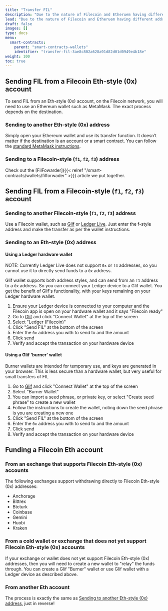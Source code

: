 ```yaml
---
title: "Transfer FIL"
description: "Due to the nature of Filecoin and Etheruem having different address types in the Filecoin network, the process for transfering FIL between addresses can be a bit nuanced. This page explains the process for transferring FIL."
lead: "Due to the nature of Filecoin and Etheruem having different address types in the Filecoin network, the process for transfering FIL between addresses can be a bit nuanced. This page explains the process for transferring FIL."
draft: false
images: []
type: docs
menu:
  smart-contracts:
    parent: "smart-contracts-wallets"
    identifier: "transfer-fil-3ae8c802a628a91d82d01d0949e4b18e"
weight: 100
toc: true
---
```


## Sending FIL from a Filecoin Eth-style (0x) account

To send FIL from an Eth-style (0x) account, on the Filecoin network, you will need to use an Ethereum wallet such as MetaMask. The exact process depends on the destination. 

### Sending to another Eth-style (0x) address

Simply open your Ethereum wallet and use its transfer function. It doesn’t matter if the destination is an account or a smart contract. You can follow the [standard MetaMask instructions](https://support.metamask.io/hc/en-us/articles/360015488931-How-to-send-tokens-from-your-MetaMask-wallet).

### Sending to a Filecoin-style (`f1`, `f2`, `f3`) address

Check out the [FilFowarder]({{< relref "/smart-contracts/wallets/filforwader" >}}) article we put together.

## Sending FIL from a Filecoin-style (`f1`, `f2`, `f3`) account

### Sending to another Filecoin-style (`f1`, `f2`, `f3`) address

Use a Filecoin wallet, such as [Glif](https://glif.io) or [Ledger Live](https://www.ledger.com/ledger-live). Just enter the f-style address and make the transfer as per the wallet instructions.

### Sending to an Eth-style (0x) address

#### Using a Ledger hardware wallet

NOTE: Currently Ledger Live does not support `0x` or `f4` addresses, so you cannot use it to directly send funds to a `0x` address.

Glif wallet supports both address styles, and can send from an `f1` address to a `0x` address. So you can connect your Ledger device to a Glif wallet. You get the benefit of Glif's functionality, with your keys remaining on your Ledger hardware wallet.

1. Ensure your Ledger device is connected to your computer and the Filecoin app is open on your hardware wallet and it says "Filecoin ready"
2. Go to [Glif](https://glif.io) and click "Connect Wallet" at the top of the screen
3. Select "Ledger (Filecoin)"
4. Click "Send FIL" at the bottom of the screen
5. Enter the `0x` address you with to send to and the amount
6. Click send
7. Verify and accept the transaction on your hardware device

#### Using a Glif 'burner' wallet

Burner wallets are intended for temporary use, and keys are generated in your browser. This is less secure than a hardware wallet, but very useful for small transfers of FIL

1. Go to [Glif](https://glif.io) and click "Connect Wallet" at the top of the screen
2. Select "Burner Wallet"
3. You can import a seed phrase, or private key, or select "Create seed phrase" to create a new wallet
4. Follow the instructions to create the wallet, noting down the seed phrase is you are creating a new one
5. Click "Send FIL" at the bottom of the screen
6. Enter the `0x` address you with to send to and the amount
7. Click send
8. Verify and accept the transaction on your hardware device
 

## Funding a Filecoin Eth account

### From an exchange that supports Filecoin Eth-style (0x) accounts

The following exchanges support withdrawing directly to Filecoin Eth-style (0x) addresses:

- Anchorage
- Bittrex
- Btcturk
- Coinbase
- Gemini
- Huobi
- Kraken

### From a cold wallet or exchange that does not yet support Filecoin Eth-style (0x) accounts

If your exchange or wallet does not yet support Filecoin Eth-style (0x) addresses, then you will need to create a new wallet to "relay" the funds through. You can create a Glif "Burner" wallet or use Glif wallet with a Ledger device as described above. 

### From another Eth account

The process is exactly the same as [Sending to another Eth-style (0x) address](#sending-fil-from-a-filecoin-eth-account), just in reverse!
